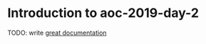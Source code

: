 # Introduction to aoc-2019-day-2

TODO: write [great documentation](http://jacobian.org/writing/what-to-write/)
